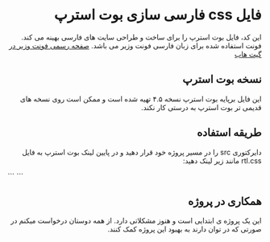 <div dir="rtl">

# فایل css فارسی سازی بوت استرپ
این کد، فایل بوت استرپ را برای ساخت و طراحی سایت های فارسی بهینه می کند. فونت استفاده شده برای زبان فارسی فونت وزیر می باشد.
[صفحه رسمی فونت وزیر در گیت هاب](https://github.com/rastikerdar/vazir-font)

## نسخه بوت استرپ
این فایل برپایه بوت استرپ نسخه ۴.۵ تهیه شده است و ممکن است روی نسخه های قدیمی تر بوت استرپ به درستی کار نکند.

## طریقه استفاده
دایرکتوری src را در مسیر پروژه خود قرار دهید و در پایین لینک بوت استرپ به فایل rtl.css مانند زیر لینک دهید:
<div dir="ltr">
```
<link rel="stylesheet" href="src/rtl.css">
```
</div>

## همکاری در پروژه
این یک پروژه ی ابتدایی است و هنوز مشکلاتی دارد. از همه دوستان درخواست میکنم در صورتی که در توان دارند به بهبود این پروژه کمک کنند.
</div>